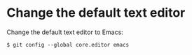 # Change the default text editor

Change the default text editor to Emacs:

```
$ git config --global core.editor emacs
```
